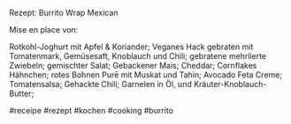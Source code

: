 Rezept: Burrito Wrap Mexican

Mise en place von:

Rotkohl-Joghurt mit Apfel & Koriander;
Veganes Hack gebraten mit Tomatenmark, Gemüsesaft, Knoblauch und Chili;
gebratene mehrlierte Zwiebeln;
gemischter Salat;
Gebackener Mais;
Cheddar;
Cornflakes Hähnchen;
rotes Bohnen Purē mit Muskat und Tahin;
Avocado Feta Creme;
Tomatensalsa;
Gehackte Chili;
Garnelen in Öl, und Kräuter-Knoblauch-Butter;

#receipe #rezept #kochen #cooking #burrito

